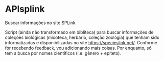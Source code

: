 # APIsplink
Buscar informações no site SPLink


Script (ainda não transformado em bibliteca) para buscar informações de coleções biológicas (micoteca, herbário, coleção zoológia) que tenham sido 
informatizadas e disponibilizadas no site https://specieslink.net/.
Conforme for recebendo feedback, vou adicionando mais coisas. Por enquanto, só tem a busca por nomes científicos (i.e. gênero + epíteto). 
